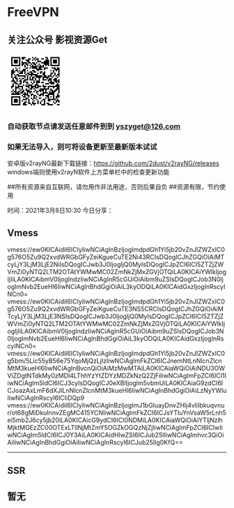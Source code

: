 # FreeVPN
## 关注公众号 影视资源Get
![image](https://github.com/Sakura4036/FreeVPN/blob/main/yszyget.jpg)
### 自动获取节点请发送任意邮件到到 yszyget@126.com

### 如果无法导入，则可将设备更新至最新版本试试
安卓版v2rayNG最新下载链接：https://github.com/2dust/v2rayNG/releases
windows端则使用v2rayN软件上方菜单栏中的检查更新功能

##所有资源来自互联网，请勿用作非法用途，否则后果自负 
##资源有限，节约使用

时间：2021年3月8日10:30
今日分享：


## Vmess ## 
vmess://ew0KICAidiI6ICIyIiwNCiAgInBzIjogImdpdGh1Yi5jb20vZnJlZWZxIC0g576O5Zu9Q2xvdWRGbGFyZeiKgueCuTE2Ni43RCIsDQogICJhZGQiOiAiMTcyLjY3LjM3LjE2NiIsDQogICJwb3J0IjogIjQ0MyIsDQogICJpZCI6ICI5ZTZjZWVmZi0yNTQ2LTM2OTAtYWMwMC02ZmNkZjMxZGVjOTQiLA0KICAiYWlkIjogIjIiLA0KICAibmV0IjogIndzIiwNCiAgInR5cGUiOiAibm9uZSIsDQogICJob3N0IjogImNvb2EueHl6IiwNCiAgInBhdGgiOiAiL3kyODQiLA0KICAidGxzIjogInRscyINCn0=
vmess://ew0KICAidiI6ICIyIiwNCiAgInBzIjogImdpdGh1Yi5jb20vZnJlZWZxIC0g576O5Zu9Q2xvdWRGbGFyZeiKgueCuTE3NS5CRCIsDQogICJhZGQiOiAiMTcyLjY3LjM3LjE3NSIsDQogICJwb3J0IjogIjQ0MyIsDQogICJpZCI6ICI5ZTZjZWVmZi0yNTQ2LTM2OTAtYWMwMC02ZmNkZjMxZGVjOTQiLA0KICAiYWlkIjogIjIiLA0KICAibmV0IjogIndzIiwNCiAgInR5cGUiOiAibm9uZSIsDQogICJob3N0IjogImNvb2EueHl6IiwNCiAgInBhdGgiOiAiL3kyODQiLA0KICAidGxzIjogInRscyINCn0=
vmess://ew0KICAidiI6ICIyIiwNCiAgInBzIjogImdpdGh1Yi5jb20vZnJlZWZxIC0g5bm/5Lic55yB56e75YqoMjQzLjIzIiwNCiAgImFkZCI6ICJnemNtLnNlcnZlcnMtM3kueHl6IiwNCiAgInBvcnQiOiAiMzMwMTAiLA0KICAiaWQiOiAiNDU3OWViZDgtNTdkMy0zMDI4LThhYzYtZDYzMDZkNzQ2ZjFiIiwNCiAgImFpZCI6ICI1IiwNCiAgIm5ldCI6ICJ3cyIsDQogICJ0eXBlIjogIm5vbmUiLA0KICAiaG9zdCI6ICJoazAxLmF6dXJlLnNlcnZlcnMtM3kueHl6IiwNCiAgInBhdGgiOiAiLzNyYWluIiwNCiAgInRscyI6ICIiDQp9
vmess://ew0KICAidiI6ICIyIiwNCiAgInBzIjogImJ1bGluayDnvZHlj4vliIbkuqvnur/ot68gMiDkuInnvZEgMC415YCNIiwNCiAgImFkZCI6ICJsYTIuYnVsaW5rLnh5ei5mb2J6cy5jb20iLA0KICAicG9ydCI6ICI0NDMiLA0KICAiaWQiOiAiYTljNzlhMjktMGEzZC00OTExLTllNjMtZmY5OGZkOGQzNjZjIiwNCiAgImFpZCI6ICIwIiwNCiAgIm5ldCI6ICJ0Y3AiLA0KICAidHlwZSI6ICJub25lIiwNCiAgImhvc3QiOiAiIiwNCiAgInBhdGgiOiAiIiwNCiAgInRscyI6ICJub25lIg0KfQ==


---------------------------

## SSR ## 
暂无
------------------------
